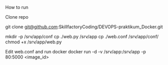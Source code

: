 How to run

Clone repo

git clone git@github.com:SkillfactoryCoding/DEVOPS-praktikum_Docker.git

mkdir -p /srv/app/conf
cp ./web.py /srv/app
cp ./web.conf /srv/app/conf/
chmod +x /srv/app/web.py

Edit web.conf and run docker
docker run -d -v /srv/app:/srv/app -p 80:5000 <image_id>
